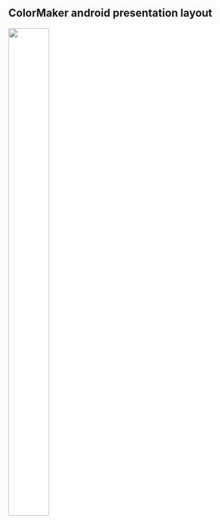 ## ColorMaker android presentation layout </br> 
<img src="https://github.com/Brunha/Portfolio/blob/main/MAUIApps/ColorMaker/ColorMaker.gif" width="40%" height="50%"/>
